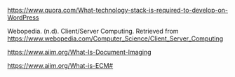 https://www.quora.com/What-technology-stack-is-required-to-develop-on-WordPress

Webopedia. (n.d). Client/Server Computing. Retrieved from https://www.webopedia.com/Computer_Science/Client_Server_Computing

https://www.aiim.org/What-Is-Document-Imaging

https://www.aiim.org/What-is-ECM#
